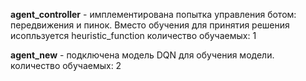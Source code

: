**agent_controller** - имплементирована попытка управления ботом: передвижения и пинок. Вместо обучения для принятия решения исопльзуется heuristic_function
количество обучаемых: 1

**agent_new** - подключена модель DQN для обучения модели. 
количество обучаемых: 2

